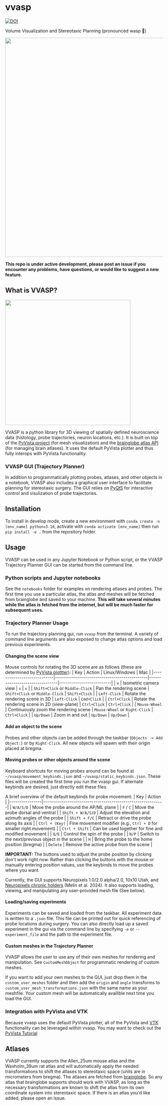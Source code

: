 # vvasp
[![DOI](https://zenodo.org/badge/754298641.svg)](https://doi.org/10.5281/zenodo.14873866)

Volume Visualization and Stereotaxic Planning (pronounced wasp 🐝)

<img src="https://github.com/user-attachments/assets/fd96a55b-4a2f-40a4-9c74-dcc47aac1867" width="700">

__This repo is under active development, please post an issue if you encounter any problems, have questions, or would like to suggest a new feature.__
## What is VVASP?

<img src="https://github.com/user-attachments/assets/61e832fe-675f-4448-8465-44de6aa191a0" width="400">

VVASP is a python library for 3D viewing of spatially defined neuroscience data (histology, probe trajectories, neuron locations, etc.). It is built on top of the [PyVista project](https://github.com/pyvista/pyvista) (for mesh visualization) and the [brainglobe atlas API](https://github.com/brainglobe/brainglobe-atlasapi) (for managing brain atlases). It uses the default PyVista plotter and thus fully interops with PyVista functionality.


### VVASP GUI (Trajectory Planner)
In addition to programmatically plotting probes, atlases, and other objects in a notebook, VVASP also includes a graphical user interface to facilitate planning for stereotaxic surgery. The GUI relies on [PyQt5](https://www.riverbankcomputing.com/software/pyqt/) for interactive control and visulization of probe trajectories.


## Installation
To install in develop mode, create a new environment with ``conda create -n [env_name] python=3.10``, activate with ``conda activate [env_name]`` then run ``pip install -e .`` from the repository folder.

## Usage
VVASP can be used in any Jupyter Notebook or Python script, or the VVASP Trajectory Planner GUI can be started from the command line. 
### Python scripts and Jupyter notebooks
See the `notebooks` folder for examples on rendering atlases and probes. The first time you use a particular atlas, the atlas and meshes will be fetched from brainglobe and saved to your machine. __This will take several minutes while the atlas is fetched from the internet, but will be much faster for subsequent uses.__

### Trajectory Planner Usage
To run the trajectory planning gui, run ``vvasp`` from the terminal. A variety of command line arguments are also exposed to change atlas options and load previous experiments.

#### Changing the scene view
Mouse controls for rotating the 3D scene are as follows (these are determined by [PyVista plottter](https://docs.pyvista.org/api/plotting/plotting)):
| Key                        | Action                                       | Linux/Windows                  | Mac                      |
|----------------------------|----------------------------------------------|--------------------------------|--------------------------|
| `v`                        | Isometric camera view                        | `v`                            | `v`                      |
| `Shift+Click` or `Middle-Click` | Pan the rendering scene                | `Shift+Click` or `Middle-Click` | `Shift+Click`            |
| `Left-Click`               | Rotate the rendering scene in 3D             | `Left-Click`                   | `Cmd+Click`              |
| `Ctrl+Click`               | Rotate the rendering scene in 2D (view-plane) | `Ctrl+Click`                   | `Ctrl+Click`             |
| `Mouse-Wheel` | Continuously zoom the rendering scene | `Mouse-Wheel` or `Right-Click` | `Ctrl+Click`             |
| `Up/Down`                  | Zoom in and out                              | `Up/Down`                      | `Up/Down`                |


#### Add an object to the scene
Probes and other objects can be added through the taskbar (`Objects -> Add Object:`) or by `Right-Click`. All new objects will spawn with their origin placed at bregma.


#### Moving probes or other objects around the scene
Keyboard shortcuts for moving probes around can be found at `~/vvasp/movement_keybinds.json` and `~/vvasp/static_keybinds.json`. These files will be created the first time you run the vvasp gui. If alternate keybinds are desired, just directly edit these files. 

A brief overview of the default keybinds for probe movement:
| Key             | Action                                                     |
|----------------|------------------------------------------------------------|
| `W/A/S/D`      | Move the probe around the AP/ML plane                      |
| `F` / `C`      | Move the probe dorsal and ventral                          |
| `Shift + W/A/S/D` | Adjust the elevation and azimuth angles of the probe  |
| `Shift + F/C`  | Retract or drive the probe along its axis                  |
| `Ctrl + (Key)` | Fine movement modifier (e.g., `Ctrl + D` for smaller right movement) |
| `Ctrl + Shift` | Can be used together for fine and modified movement        |
| `Q/E`         | Control the spin of the probe                               |
| `N/P`         | Switch to the next/previous object in the scene              |
| `H`         | Bring the probe to the home position (bregma)              |
| `Delete`      | Remove the active probe from the scene                      |



__IMPORTANT:__ The buttons used to adjust the probe position by clicking don't work right now. Rather than clicking the buttons with the mouse or manually entering position values, use the keybinds to move the probes where you want.

Currently, the GUI supports Neuropixels 1.0/2.0 alpha/2.0, 10x10 Utah, and [Neuropixels chronic holders](https://github.com/spkware/chronic_holder) (Melin et al. 2024). It also supports loading, viewing, and manipulating any user-provided mesh file (See below).

#### Loading/saving experiments
Experiments can be saved and loaded from the taskbar. All experiment data is written to a `.json` file. This file can be printed out for quick referencing of probe locations during surgery. You can also directly load up a saved experiment in the gui via the command line by specifying `-e` or `--experiment_file` and the path to the experiment file.

#### Custom meshes in the Trajectory Planner
VVASP allows the user to use any of their own meshes for rendering and manipulation. See `CustomMeshObject` for programmatic rendering of custom meshes.

If you want to add your own meshes to the GUI, just drop them in the `custom_user_meshes` folder and then add the `origin` and `angle` transforms to `custom_user_mesh_transformations.json` with the same name as your meshfile. Your custom mesh will be automatically availible next time you load the GUI.

### Integration with PyVista and VTK
Because vvasp uses the default PyVista plotter, all of the PyVista and [VTK](https://github.com/Kitware/VTK) functionality can be leveraged within vvasp. You may want to check out the [PyVista Tutorial](https://tutorial.pyvista.org/tutorial.html)

## Atlases
VVASP currently supports the Allen_25um mouse atlas and the Waxholm_39um rat atlas and will automatically apply the needed transformations to shift the atlases to stereotaxic space (units are in micrometers from bregma). The atlases are fetched from [brainglobe](https://github.com/brainglobe/brainglobe-atlasapi). So any atlas that brainglobe supports should work with VVASP, as long as the necessary transformations are known to shift the atlas from its own coordinate system into stereotaxic space. If there is an atlas you'd like added, please open an issue.